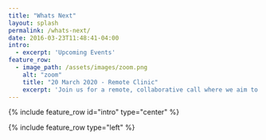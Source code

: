```yaml
---
title: "Whats Next"
layout: splash
permalink: /whats-next/
date: 2016-03-23T11:48:41-04:00
intro: 
  - excerpt: 'Upcoming Events'
feature_row:
  - image_path: /assets/images/zoom.png
    alt: "zoom"
    title: "20 March 2020 - Remote Clinic"
    excerpt: 'Join us for a remote, collaborative call where we aim to give real world advice to help untangle your problems.'
---
```


{% include feature_row id="intro" type="center" %}

{% include feature_row type="left" %}